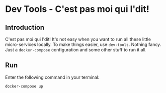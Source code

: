 # Dev Tools - C'est pas moi qui l'dit!
## Introduction 
C'est pas moi qui l'dit! It's not easy when you want to run all these little micro-services locally. To make things easier, use `dev-tools`. Nothing fancy. Just a `docker-compose` configuration and some other stuff to run it all.

## Run
Enter the following command in your terminal:

```
docker-compose up
```